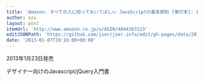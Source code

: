 ```yaml
---
title: 'Amazon: すべての人に知っておいてほしい JavaScriptの基本原則 [単行本]: 岩永 賢明, 勝間 亮, 嶋田 大輔, 土屋 勇人, 西林 孝, 比留間 和也, 吉田 雷'
author: azu
layout: post
itemUrl: 'http://www.amazon.co.jp/o/ASIN/4844363123'
editJSONPath: 'https://github.com/jser/jser.info/edit/gh-pages/data/2013/01/index.json'
date: '2013-01-07T19:16:00+00:00'
---
```

2013年1月23日発売

デザイナー向けのJavascript/jQuery入門書
